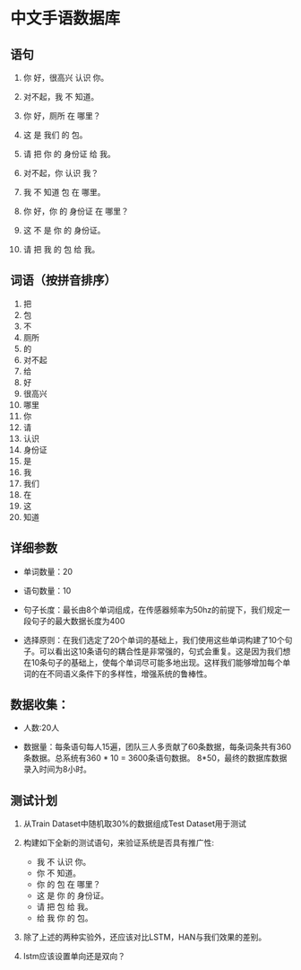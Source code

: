 # 中文手语数据库 #

语句
------------------
1. 你 好，很高兴 认识 你。

2. 对不起，我 不 知道。

3. 你 好，厕所 在 哪里？

4. 这 是 我们 的 包。

5. 请 把 你 的 身份证 给 我。

6. 对不起，你 认识 我？

7. 我 不 知道 包 在 哪里。

8. 你 好，你 的 身份证 在 哪里？

9. 这 不 是 你 的 身份证。

10. 请 把 我 的 包 给 我。

词语（按拼音排序）
------------------
1. 把
2. 包
3. 不
4. 厕所
5. 的
6. 对不起
7. 给
8. 好
9. 很高兴
10. 哪里
11. 你
12. 请
13. 认识
14. 身份证
15. 是
16. 我
17. 我们
18. 在
19. 这
20. 知道

详细参数
------------------
- 单词数量：20

- 语句数量：10

- 句子长度：最长由8个单词组成，在传感器频率为50hz的前提下，我们规定一段句子的最大数据长度为400

- 选择原则：在我们选定了20个单词的基础上，我们使用这些单词构建了10个句子。可以看出这10条语句的耦合性是非常强的，句式会重复。这是因为我们想在10条句子的基础上，使每个单词尽可能多地出现。这样我们能够增加每个单词的在不同语义条件下的多样性，增强系统的鲁棒性。

数据收集：
------------------
- 人数:20人

- 数据量：每条语句每人15遍，团队三人多贡献了60条数据，每条词条共有360条数据。总系统有360 * 10 = 3600条语句数据。  8*50，最终的数据库数据录入时间为8小时。

测试计划
------------------
1. 从Train Dataset中随机取30%的数据组成Test Dataset用于测试

2. 构建如下全新的测试语句，来验证系统是否具有推广性:
	- 我 不 认识 你。
	- 你 不 知道。
	- 你 的 包 在 哪里？
	- 这 是 你 的 身份证。
	- 请 把 包 给 我。
	- 给 我 你 的 包。
	
3. 除了上述的两种实验外，还应该对比LSTM，HAN与我们效果的差别。

4. lstm应该设置单向还是双向？



